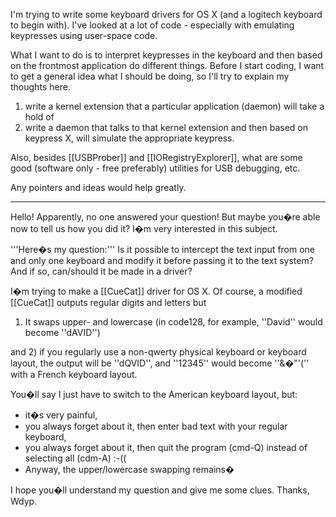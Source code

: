 

I'm trying to write some keyboard drivers for OS X (and a logitech keyboard to begin with).  I've looked at a lot of code - especially with emulating keypresses using user-space code.  

What I want to do is to interpret keypresses in the keyboard and then based on the frontmost application do different things.  Before I start coding, I want to get a general idea what I should be doing, so I'll try to explain my thoughts here.

1) write a kernel extension that a particular application (daemon) will take a hold of
2) write a daemon that talks to that kernel extension and then based on keypress X, will simulate the appropriate keypress.

Also, besides [[USBProber]] and [[IORegistryExplorer]], what are some good (software only - free preferably) utilities for USB debugging, etc.

Any pointers and ideas would help greatly.

----

Hello! Apparently, no one answered your question! But maybe you�re able now to tell us how you did it? I�m very interested in this subject.

'''Here�s my question:''' Is it possible to intercept the text input from one and only one keyboard and modify it before passing it to the text system? And if so, can/should it be made in a driver?

I�m trying to make a [[CueCat]] driver for OS X. Of course, a modified [[CueCat]] outputs regular digits and letters but

1) It swaps upper- and lowercase (in code128, for example, ''David'' would become ''dAVID'')

and 2) if you regularly use a non-qwerty physical keyboard or keyboard layout, the output will be ''dQVID'', and ''12345'' would become ''&�"'('' with a French keyboard layout.

You�ll say I just have to switch to the American keyboard layout, but:

* it�s very painful,
* you always forget about it, then enter bad text with your regular keyboard,
* you always forget about it, then quit the program (cmd-Q) instead of selecting all (cdm-A) :-((
* Anyway, the upper/lowercase swapping remains�


I hope you�ll understand my question and give me some clues.
Thanks, Wdyp.